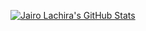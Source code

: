 [![Jairo Lachira's GitHub Stats](https://github-readme-stats.vercel.app/api?username=your-github-username&show_icons=true&hide_border=false&theme=vue)](https://github.com/omer-kocar/github-readme-stats)